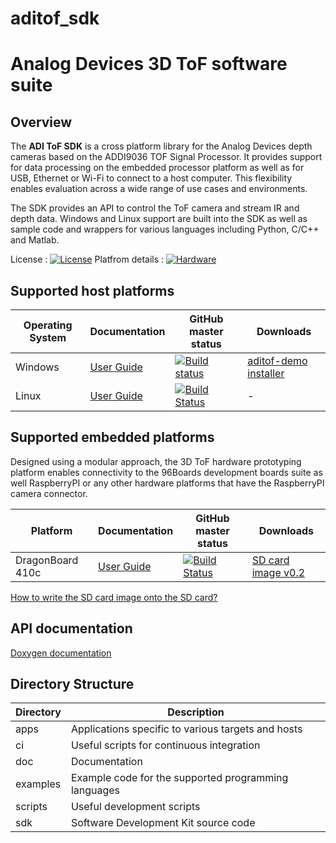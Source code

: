 # aditof_sdk
# Analog Devices 3D ToF software suite 

## Overview
The **ADI ToF SDK** is a cross platform library for the Analog Devices depth cameras based on the ADDI9036 TOF Signal Processor. It provides support for data processing on the embedded processor platform as well as for USB, Ethernet or Wi-Fi to connect to a host computer. This flexibility enables evaluation across a wide range of use cases and environments.

The SDK provides an API to control the ToF camera and stream IR and depth data. Windows and Linux support are built into the SDK as well as sample code and wrappers for various languages including Python, C/C++ and Matlab.

License : [![License](https://img.shields.io/badge/license-GPLv2-blue.svg)](https://github.com/analogdevicesinc/aditof_sdk/blob/master/LICENSE)
Platfrom details : [![Hardware](https://img.shields.io/badge/hardware-wiki-green.svg)](https://wiki.analog.com/resources/eval/user-guides/ad-96tof1-ebz)

## Supported host platforms
| Operating System | Documentation | GitHub master status | Downloads |
| --------- | ----------- | ----------- | ----------- |
| Windows | [User Guide](doc/windows/user_guide.md) | [![Build status](https://ci.appveyor.com/api/projects/status/46t36hmy77ejrf88/branch/master?svg=true)](https://ci.appveyor.com/project/analogdevicesinc/aditof-sdk/branch/master) | [aditof-demo installer](https://ci.appveyor.com/project/analogdevicesinc/aditof-sdk/branch/master/artifacts) |
| Linux | [User Guide](doc/linux/user_guide.md) | [![Build Status](https://travis-ci.org/analogdevicesinc/aditof_sdk.svg?branch=master)](https://travis-ci.org/analogdevicesinc/aditof_sdk) | - |

## Supported embedded platforms
Designed using a modular approach, the 3D ToF hardware prototyping platform enables connectivity to the 96Boards development boards suite as well RaspberryPI or any other hardware platforms that have the RaspberryPI camera connector. 

| Platform | Documentation | GitHub master status | Downloads |
| --------- | ----------- | ----------- | ----------- |
| DragonBoard 410c | [User Guide](doc/dragonboard410c/user_guide.md) | [![Build Status](https://travis-ci.org/analogdevicesinc/aditof_sdk.svg?branch=master)](https://travis-ci.org/analogdevicesinc/aditof_sdk) | [SD card image v0.2](http://swdownloads.analog.com/cse/aditof/aditof-v0.2-dragonboard410c-sdimage.tar.xz) |

[How to write the SD card image onto the SD card?](doc/sdcard_burn.md)

## API documentation
[Doxygen documentation](https://analogdevicesinc.github.io/aditof_sdk/)

## Directory Structure
| Directory | Description |
| --------- | ----------- |
| apps | Applications specific to various targets and hosts |
| ci | Useful scripts for continuous integration |
| doc | Documentation |
| examples | Example code for the supported programming languages |
| scripts | Useful development scripts |
| sdk | Software Development Kit source code |

